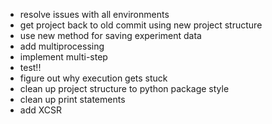 * resolve issues with all environments
* get project back to old commit using new project structure
* use new method for saving experiment data
* add multiprocessing
* implement multi-step
* test!!
* figure out why execution gets stuck
* clean up project structure to python package style
* clean up print statements 
* add XCSR
